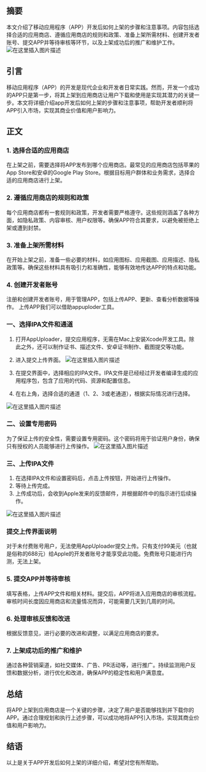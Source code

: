 ﻿

## 摘要
本文介绍了移动应用程序（APP）开发后如何上架的步骤和注意事项。内容包括选择合适的应用商店、遵循应用商店的规则和政策、准备上架所需材料、创建开发者账号、提交APP并等待审核等环节，以及上架成功后的推广和维护工作。
![在这里插入图片描述](https://img-blog.csdnimg.cn/direct/503f62ddcb1e45578e510e55cef04d00.png#pic_center)

## 引言
移动应用程序（APP）的开发是现代企业和开发者日常实践。然而，开发一个成功的APP只是第一步，将其上架到应用商店让用户下载和使用是实现其潜力的关键一步。本文将详细介绍app开发后如何上架的步骤和注意事项，帮助开发者顺利将APP引入市场，实现其商业价值和用户影响力。

## 正文

### 1. 选择合适的应用商店
在上架之前，需要选择将APP发布到哪个应用商店。最常见的应用商店包括苹果的App Store和安卓的Google Play Store。根据目标用户群体和业务需求，选择合适的应用商店进行上架。

### 2. 遵循应用商店的规则和政策
每个应用商店都有一套规则和政策，开发者需要严格遵守。这些规则涵盖了各种方面，如隐私政策、内容审核、用户权限等。确保APP符合其要求，以避免被拒绝上架或遭到封禁。

### 3. 准备上架所需材料
在开始上架之前，准备一些必要的材料，如应用图标、应用截图、应用描述、隐私政策等。确保这些材料具有吸引力和准确性，能够有效地传达APP的特点和功能。

### 4. 创建开发者账号
注册和创建开发者账号，用于管理APP，包括上传APP、更新、查看分析数据等操作。
上传APP我们可以借助appuploder工具。
### 一、选择IPA文件和通道
1. 打开AppUploader，提交应用程序，无需在Mac上安装Xcode开发工具。除此之外，还可以制作证书、描述文件、安卓证书制作、截图提交等功能。
2. 进入提交上传界面。
![在这里插入图片描述](https://img-blog.csdnimg.cn/direct/b559382571604b9487b5dd7d6877234b.png)

3. 在提交界面中，选择相应的IPA文件。IPA文件是已经经过开发者编译生成的应用程序包，包含了应用的代码、资源和配置信息。
4. 在右上角，选择合适的通道（1、2、3或老通道），根据实际情况进行选择。

![在这里插入图片描述](https://img-blog.csdnimg.cn/direct/4830c219ef1a47fea5895dcfe4aad216.png)




### 二、设置专用密码
为了保证上传的安全性，需要设置专用密码。这个密码将用于验证用户身份，确保只有授权的人员能够进行上传操作。
![在这里插入图片描述](https://img-blog.csdnimg.cn/direct/7865fa00dae747e79efd2786a3c42633.png)



### 三、上传IPA文件
1. 在选择IPA文件和设置密码后，点击上传按钮，开始进行上传操作。
2. 等待上传完成。
3. 上传成功后，会收到Apple发来的反馈邮件，并根据邮件中的指示进行后续操作。


![在这里插入图片描述](https://img-blog.csdnimg.cn/direct/5f20275fe8fc431bba050d31f980f473.png)

###  提交上传界面说明
对于未付费账号用户，无法使用AppUploader提交上传。只有支付99美元（也就是俗称的688元）给Apple的开发者账号才能享受此功能。免费账号只能进行内测，无法上架。
### 5. 提交APP并等待审核
填写表格，上传APP文件和相关材料。提交后，APP将进入应用商店的审核流程。审核时间长度因应用商店和流量情况而异，可能需要几天到几周的时间。

### 6. 处理审核反馈和改进
根据反馈意见，进行必要的改进和调整，以满足应用商店的要求。

### 7. 上架成功后的推广和维护
通过各种营销渠道，如社交媒体、广告、PR活动等，进行推广。持续监测用户反馈和数据分析，进行优化和改进，确保APP的稳定性和用户满意度。

## 总结
将APP上架到应用商店是一个关键的步骤，决定了用户是否能够找到并下载你的APP。通过合理规划和执行上述步骤，可以成功地将APP引入市场，实现其商业价值和用户影响力。


## 结语
以上是关于APP开发后如何上架的详细介绍，希望对您有所帮助。

